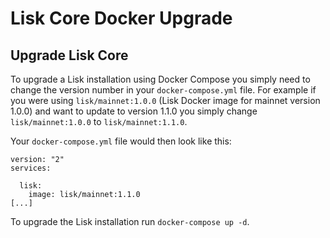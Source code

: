 # Lisk Core Docker Upgrade

## Upgrade Lisk Core

To upgrade a Lisk installation using Docker Compose you simply need to change the version number in your `docker-compose.yml` file. For example if you were using `lisk/mainnet:1.0.0` (Lisk Docker image for mainnet version 1.0.0) and want to update to version 1.1.0 you simply change `lisk/mainnet:1.0.0` to `lisk/mainnet:1.1.0`. 

Your `docker-compose.yml` file would then look like this:

```
version: "2"
services:

  lisk:
    image: lisk/mainnet:1.1.0
[...]
```

To upgrade the Lisk installation run `docker-compose up -d`.

